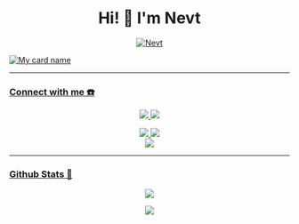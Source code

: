 <h1 align="center">Hi! 👋 I'm Nevt</h1>

<p align="center">
  <a href="https://instagram.com/NevtBotz"><img src="http://readme-typing-svg.herokuapp.com?color=000000&center=true&vCenter=true&multiline=false&lines=Just+Normal+People+From+Indonesia.;Im+15+Years+old.;studying+to+be+a+programmer." alt="Nevt">
</p>
  
![My card name](https://cardivo.vercel.app/api?name=NevtBotz&description=Hi,%20Welcome%20To%20My%20Profile%20❤&image=https://telegra.ph/file/bcfb05acd4204ec4c9b59.jpg)

------
### Connect with me ☎️
<p align="center">
  <img src="https://c.tenor.com/owx4Hlt5V8kAAAAC/loli-cute.gif" />
  <a href="https://wa.me/0881037044211"><img src="https://img.shields.io/badge/WhatsApp-25D366?style=for-the-badge&logo=whatsapp&logoColor=white" /><br>
</p>
<p align="center">
  <a href="https://instagram.com/NevtGanz"><img src="https://img.shields.io/badge/Instagram-E4405F?style=for-the-badge&logo=instagram&logoColor=white"/> 
  <a href="https://chat.whatsapp.com/HaRSL0A0SFl65kYJ53K4Wv"><img src="https://img.shields.io/badge/WhatsApp-25D366?style=for-the-badge&logo=whatsapp&logoColor=white" /><br>
  <a name=zeeoneofc&label=VIEWS&style=flat-square&color=orange" />
  <a href="https://github.com/NevtBotz"><img src="https://img.shields.io/badge/-GitHub-black?style=flat-square&logo=github" /> 
</p>

------
                                                                                                                                       
### Github Stats 🚀

<p align="center"><a href="https://github.com/NevtBotz"><img src="https://github-readme-stats.vercel.app/api?username=NevtBotz&show_icons=true&theme=radical"></a></p>
<p align="center"><a href="https://github.com/NevtBotz"><img src="https://github-readme-stats.vercel.app/api/top-langs/?username=NevtBotz&theme=radical&layout=compact"></a></p> 
